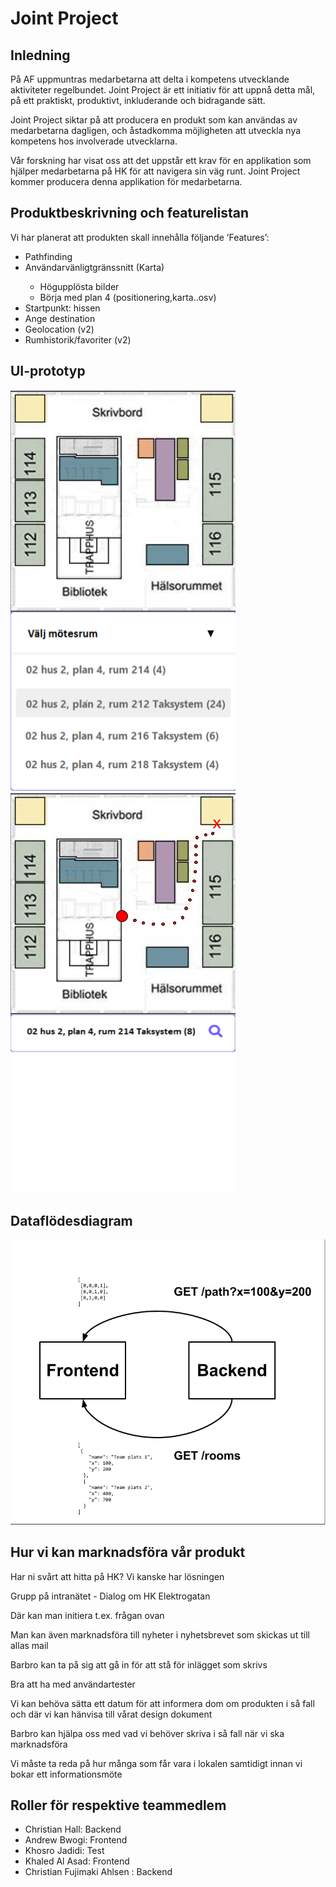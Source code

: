 <h1>Joint Project</h1>
<h2>Inledning</h2>

<p>På AF uppmuntras medarbetarna att delta i kompetens utvecklande aktiviteter regelbundet. Joint Project är ett initiativ för att uppnå detta mål, på ett praktiskt, produktivt, inkluderande och bidragande sätt.</p>

<p>Joint Project siktar på att producera en produkt som kan användas av medarbetarna dagligen, och åstadkomma möjligheten att utveckla nya kompetens hos involverade utvecklarna.</p>

<p>Vår forskning har visat oss att det uppstår ett krav för en applikation som hjälper medarbetarna på HK för att navigera sin väg runt. Joint Project kommer producera denna applikation för medarbetarna. </p>

<h2>Produktbeskrivning och featurelistan</h2>

<p>Vi har planerat att produkten skall innehålla följande ’Features’: </p>
<ul>
    <li>Pathfinding</li>
    <li>Användarvänligtgränssnitt  (Karta)</li>
        <ul>
      <li>Högupplösta bilder</li>
      <li>Börja med plan 4 (positionering,karta..osv)</li>
    </ul>
    <li>Startpunkt: hissen</li>
    <li>Ange destination </li>
    <li>Geolocation (v2)</li>
    <li>Rumhistorik/favoriter (v2)</li>
</ul>

<h2>UI-prototyp</h2>

![](./images/dropdown-selection.png)
![](./images/selected-room.png)

<h2>Dataflödesdiagram</h2>

![](./images/dataflow-diagram.png)


<h2>Hur vi kan marknadsföra vår produkt</h2>

Har ni svårt att hitta på HK? Vi kanske har lösningen

Grupp på intranätet - Dialog om HK Elektrogatan

Där kan man initiera t.ex. frågan ovan

Man kan även marknadsföra till nyheter i nyhetsbrevet som skickas ut till allas mail

Barbro kan ta på sig att gå in för att stå för inlägget som skrivs

Bra att ha med användartester

Vi kan behöva sätta ett datum för att informera dom om produkten i så fall och där vi kan hänvisa till vårat design dokument

Barbro kan hjälpa oss med vad vi behöver skriva i så fall när vi ska marknadsföra

Vi måste ta reda på hur många som får vara i lokalen samtidigt innan vi bokar ett informationsmöte

<h2>Roller för respektive teammedlem</h2>
<ul>
  <li>Christian Hall: Backend</li>
  <li>Andrew Bwogi: Frontend</li>
  <li>Khosro Jadidi: Test</li>
  <li>Khaled Al Asad: Frontend</li>
  <li>Christian Fujimaki Ahlsen : Backend</li>
</ul>
